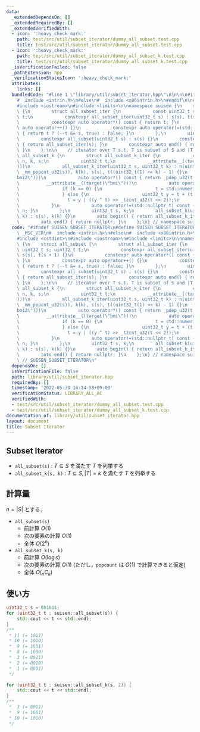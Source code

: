 ```yaml
---
data:
  _extendedDependsOn: []
  _extendedRequiredBy: []
  _extendedVerifiedWith:
  - icon: ':heavy_check_mark:'
    path: test/src/util/subset_iterator/dummy_all_subset.test.cpp
    title: test/src/util/subset_iterator/dummy_all_subset.test.cpp
  - icon: ':heavy_check_mark:'
    path: test/src/util/subset_iterator/dummy_all_subset_k.test.cpp
    title: test/src/util/subset_iterator/dummy_all_subset_k.test.cpp
  _isVerificationFailed: false
  _pathExtension: hpp
  _verificationStatusIcon: ':heavy_check_mark:'
  attributes:
    links: []
  bundledCode: "#line 1 \"library/util/subset_iterator.hpp\"\n\n\n\n#ifdef _MSC_VER\n\
    #  include <intrin.h>\n#else\n#  include <x86intrin.h>\n#endif\n\n#include <cstdint>\n\
    #include <iostream>\n#include <limits>\n\nnamespace suisen {\n    struct all_subset\
    \ {\n        struct all_subset_iter {\n            const uint32_t s; uint32_t\
    \ t;\n            constexpr all_subset_iter(uint32_t s) : s(s), t(s + 1) {}\n\
    \            constexpr auto operator*() const { return t; }\n            constexpr\
    \ auto operator++() {}\n            constexpr auto operator!=(std::nullptr_t)\
    \ { return t ? (--t &= s, true) : false; }\n        };\n        uint32_t s;\n\
    \        constexpr all_subset(uint32_t s) : s(s) {}\n        constexpr auto begin()\
    \ { return all_subset_iter(s); }\n        constexpr auto end() { return nullptr;\
    \ }\n    };\n\n    // iterator over T s.t. T is subset of S and |T| = k\n    struct\
    \ all_subset_k {\n        struct all_subset_k_iter {\n            const uint32_t\
    \ n, k, s;\n            uint32_t t;\n            __attribute__((target(\"avx2\"\
    )))\n            all_subset_k_iter(uint32_t s, uint32_t k) : n(uint32_t(1) <<\
    \ _mm_popcnt_u32(s)), k(k), s(s), t((uint32_t(1) << k) - 1) {}\n            __attribute__((target(\"\
    bmi2\")))\n            auto operator*() const { return _pdep_u32(t, s); }\n  \
    \          __attribute__((target(\"bmi\")))\n            auto operator++() {\n\
    \                if (k == 0) {\n                    t = std::numeric_limits<uint32_t>::max();\n\
    \                } else {\n                    uint32_t y = t + (t & -t);\n  \
    \                  t = y | ((y ^ t) >> _tzcnt_u32(t << 2));\n                }\n\
    \            }\n            auto operator!=(std::nullptr_t) const { return t <\
    \ n; }\n        };\n        uint32_t s, k;\n        all_subset_k(uint32_t s, uint32_t\
    \ k) : s(s), k(k) {}\n        auto begin() { return all_subset_k_iter(s, k); }\n\
    \        auto end() { return nullptr; }\n    };\n} // namespace suisen\n\n\n"
  code: "#ifndef SUISEN_SUBSET_ITERATOR\n#define SUISEN_SUBSET_ITERATOR\n\n#ifdef\
    \ _MSC_VER\n#  include <intrin.h>\n#else\n#  include <x86intrin.h>\n#endif\n\n\
    #include <cstdint>\n#include <iostream>\n#include <limits>\n\nnamespace suisen\
    \ {\n    struct all_subset {\n        struct all_subset_iter {\n            const\
    \ uint32_t s; uint32_t t;\n            constexpr all_subset_iter(uint32_t s) :\
    \ s(s), t(s + 1) {}\n            constexpr auto operator*() const { return t;\
    \ }\n            constexpr auto operator++() {}\n            constexpr auto operator!=(std::nullptr_t)\
    \ { return t ? (--t &= s, true) : false; }\n        };\n        uint32_t s;\n\
    \        constexpr all_subset(uint32_t s) : s(s) {}\n        constexpr auto begin()\
    \ { return all_subset_iter(s); }\n        constexpr auto end() { return nullptr;\
    \ }\n    };\n\n    // iterator over T s.t. T is subset of S and |T| = k\n    struct\
    \ all_subset_k {\n        struct all_subset_k_iter {\n            const uint32_t\
    \ n, k, s;\n            uint32_t t;\n            __attribute__((target(\"avx2\"\
    )))\n            all_subset_k_iter(uint32_t s, uint32_t k) : n(uint32_t(1) <<\
    \ _mm_popcnt_u32(s)), k(k), s(s), t((uint32_t(1) << k) - 1) {}\n            __attribute__((target(\"\
    bmi2\")))\n            auto operator*() const { return _pdep_u32(t, s); }\n  \
    \          __attribute__((target(\"bmi\")))\n            auto operator++() {\n\
    \                if (k == 0) {\n                    t = std::numeric_limits<uint32_t>::max();\n\
    \                } else {\n                    uint32_t y = t + (t & -t);\n  \
    \                  t = y | ((y ^ t) >> _tzcnt_u32(t << 2));\n                }\n\
    \            }\n            auto operator!=(std::nullptr_t) const { return t <\
    \ n; }\n        };\n        uint32_t s, k;\n        all_subset_k(uint32_t s, uint32_t\
    \ k) : s(s), k(k) {}\n        auto begin() { return all_subset_k_iter(s, k); }\n\
    \        auto end() { return nullptr; }\n    };\n} // namespace suisen\n\n#endif\
    \ // SUISEN_SUBSET_ITERATOR\n"
  dependsOn: []
  isVerificationFile: false
  path: library/util/subset_iterator.hpp
  requiredBy: []
  timestamp: '2022-05-30 16:24:58+09:00'
  verificationStatus: LIBRARY_ALL_AC
  verifiedWith:
  - test/src/util/subset_iterator/dummy_all_subset.test.cpp
  - test/src/util/subset_iterator/dummy_all_subset_k.test.cpp
documentation_of: library/util/subset_iterator.hpp
layout: document
title: Subset Iterator
---
```

## Subset Iterator

- `all_subset(s)` : $T\subseteq S$ を満たす $T$ を列挙する
- `all_subset_k(s, k)` : $T\subseteq S, \vert T\vert = k$ を満たす $T$ を列挙する

## 計算量

$n = \vert S\vert$ とする．

- `all_subset(s)`
  - 前計算 $O(1)$
  - 次の要素の計算 $O(1)$
  - 全体 $O(2 ^ n)$
- `all_subset_k(s, k)`
  - 前計算 $O(\log s)$
  - 次の要素の計算 $O(1)$ (ただし，`popcount` は $O(1)$ で計算できると仮定)
  - 全体 $O({} _ n C _ k)$

## 使い方

```cpp
uint32_t s = 0b1011;
for (uint32_t t : suisen::all_subset(s)) {
    std::cout << t << std::endl;
}
/**
 * 11 (= 1011)
 * 10 (= 1010)
 *  9 (= 1001)
 *  8 (= 1000)
 *  3 (= 0011)
 *  2 (= 0010)
 *  1 (= 0001)
 */

for (uint32_t t : suisen::all_subset_k(s, 2)) {
    std::cout << t << std::endl;
}
/**
 *  3 (= 0011)
 *  9 (= 1001)
 * 10 (= 1010)
 */
```